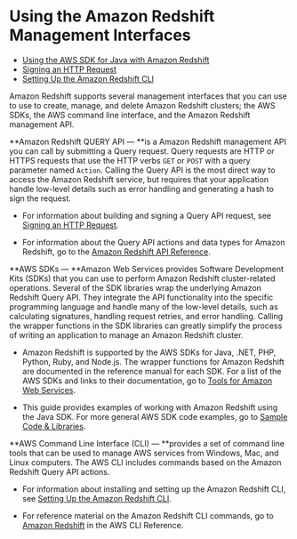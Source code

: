 # Using the Amazon Redshift Management Interfaces<a name="using-aws-sdk"></a>


+ [Using the AWS SDK for Java with Amazon Redshift](using-aws-sdk-for-java.md)
+ [Signing an HTTP Request](amazon-redshift-signing-requests.md)
+ [Setting Up the Amazon Redshift CLI](setting-up-rs-cli.md)

Amazon Redshift supports several management interfaces that you can use to use to create, manage, and delete Amazon Redshift clusters; the AWS SDKs, the AWS command line interface, and the Amazon Redshift management API\.

**Amazon Redshift QUERY API — **is a Amazon Redshift management API you can call by submitting a Query request\. Query requests are HTTP or HTTPS requests that use the HTTP verbs `GET` or `POST` with a query parameter named `Action`\. Calling the Query API is the most direct way to access the Amazon Redshift service, but requires that your application handle low\-level details such as error handling and generating a hash to sign the request\.

+ For information about building and signing a Query API request, see [Signing an HTTP Request](amazon-redshift-signing-requests.md)\.

+ For information about the Query API actions and data types for Amazon Redshift, go to the [Amazon Redshift API Reference](http://docs.aws.amazon.com/redshift/latest/APIReference/Welcome.html)\.

**AWS SDKs — **Amazon Web Services provides Software Development Kits \(SDKs\) that you can use to perform Amazon Redshift cluster\-related operations\. Several of the SDK libraries wrap the underlying Amazon Redshift Query API\. They integrate the API functionality into the specific programming language and handle many of the low\-level details, such as calculating signatures, handling request retries, and error handling\. Calling the wrapper functions in the SDK libraries can greatly simplify the process of writing an application to manage an Amazon Redshift cluster\.

+ Amazon Redshift is supported by the AWS SDKs for Java, \.NET, PHP, Python, Ruby, and Node\.js\. The wrapper functions for Amazon Redshift are documented in the reference manual for each SDK\. For a list of the AWS SDKs and links to their documentation, go to [Tools for Amazon Web Services](https://aws.amazon.com/tools/)\.

+ This guide provides examples of working with Amazon Redshift using the Java SDK\. For more general AWS SDK code examples, go to [Sample Code & Libraries](https://aws.amazon.com/code/)\.

**AWS Command Line Interface \(CLI\) — **provides a set of command line tools that can be used to manage AWS services from Windows, Mac, and Linux computers\. The AWS CLI includes commands based on the Amazon Redshift Query API actions\.

+ For information about installing and setting up the Amazon Redshift CLI, see [Setting Up the Amazon Redshift CLI](setting-up-rs-cli.md)\.

+ For reference material on the Amazon Redshift CLI commands, go to [Amazon Redshift](http://docs.aws.amazon.com/cli/latest/reference/redshift/index.html) in the AWS CLI Reference\.